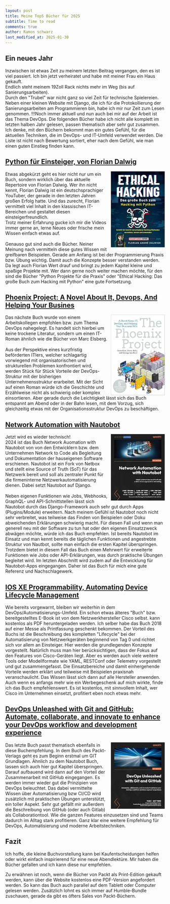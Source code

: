 ```yaml
---
layout: post
title: Meine Top5 Bücher für 2025
subtitle: Time to read
comments: true
author: Ramon schwarz
last_modified_at: 2025-01-30
---
```

<style>
  .bild-text {
    align-items: center;
  }
  .bild-text img {
    margin-left: 10px;
    width: 170px;
   float: right;
  }
</style>


## Ein neues Jahr

Inzwischen ist etwas Zeit zu meinem letzten Beitrag vergangen, den es ist viel passiert. Ich bin jetzt verheiratet und habe mit meiner Frau ein Haus gekauft. <br>
Endlich steht meinem 19Zoll Rack nichts mehr im Weg (bis auf Sanierungsarbeiten). <br>
Durch den "Trubel" war nicht ganz so viel Zeit für technische Spielereien. Neben einer kleinen Website mit Django, die ich für die Protokollierung der Sanierungsarbeiten am Programmieren bin, habe ich mir nur Zeit zum Lesen genommen. !!!Noch immer aktuell und nun auch bei mir auf der Arbeit ist das Thema DevOps. Die folgenden Bücher habe ich nicht alle komplett im letzten halben Jahr gelesen, passen thematisch aber sehr gut zusammen. Ich denke, mit den Büchern bekommt man ein gutes Gefühl, für die aktuellen Techniken, die im DevOps- und IT-Umfeld verwendet werden. Die Liste ist nicht nach Bewertung sortiert, eher nach dem Gefühl, wie man einen guten Einstieg finden kann.

## [Python für Einsteiger, von Florian Dalwig](https://www.amazon.de/Ethical-Hacking-verschiedene-Methoden-verstehen/dp/3969673305/ref=sr_1_2?crid=3Q03RNRE8XC9X&dib=eyJ2IjoiMSJ9.E8NvHasIhUZn5BEnUinoABSytF6cdDpkVRlvJv-kUq3on4iat84WYzbba6s9MMs5Ar278HWaJb7V27yLen6X49VsGUHZVsIDjMh4GdR_9CplZwSLgMDoy91qIWVdj_-J4J-u0wbjfnookW7SXOHCDuh9sKeOJfkA9aW8B0iraPs0BxUMsjYXf9AKyfQTjzpcAqyX_HvpAMqtYD5_4RrEUf9o9ejSmXvH3Q4YPI_GsNM.iwn4OD4sC_XUUqbHOdMmpsnpiergwrFoBcKS_8I3N98&dib_tag=se&keywords=florian+dalwigk&qid=1739476033&sprefix=Florian+Dalwig%2Caps%2C75&sr=8-2)

<div class="bild-text">
  <img src="/assets/img/top5_books/pythonfuerEinsteiger.jpg" alt="Python für Einstieger">
  <p>
Etwas abgekürzt geht es hier nicht nur um ein Buch, sondern wirklich über das aktuelle Repertoire von Florian Dalwig.
Wer ihn nicht kennt, Florian Dalwig ist ein deutschsprachiger YouTuber, der gerade in den letzten Jahren großen Erfolg hatte. Und das zurecht, Florian vermittelt viel Inhalt in den klassischen IT-Bereichen und gestaltet diesen einsteigerfreundlich. <br>
Trotz meiner Erfahrung gucke ich mir die Videos immer gerne an, lerne Neues oder frische mein Wissen einfach etwas auf. <br> <br>
Genauso gut sind auch die Bücher.
Neiner Meinung nach vermitteln diese gutes Wissen mit greifbaren Beispielen. 
Gerade am Anfang ist bei der Programmierung Praxis bzw. Übung wichtig. Damit auch die Konzepte besser verstanden werden. Da legt auch Florian Wert drauf und bringt zu jedem Kapitel kleine und spaßige Projekte mit. Wer dann gerne noch weiter machen möchte, für den sind die Bücher 
"Python Projekte für die Praxis" oder "Ethical Hacking: Das große Buch zum Hacking mit Python" eine gute Fortsetzung.
</p>
</div>

## [Phoenix Project: A Novel About It, Devops, And Helping Your Busines](https://www.amazon.de/Phoenix-Project-DevOps-Helping-Business/dp/1942788290/ref=sr_1_1?__mk_de_DE=%C3%85M%C3%85%C5%BD%C3%95%C3%91&crid=1O4TABQOTV1Q2&dib=eyJ2IjoiMSJ9.8WChqdAHdVUl2FcxLrNvsMXi4ddWIyZ9WuK-Sj1biST4xcwuU7wayVk_rfNz5BTTBHU54HKacMKtrHtiT57rUpKNjTrnuSiU6w37CePcwBbHqdnRZh4mDyt_i30rWbaxwA9Mtf5VfS5Fi0VB1-1tYnyxnypftm8mrHsVSyTcbu2n5Vb56IUpSi-RxIesaNaG5IC62V6XCZRb7E8DbQ5mFSK3j_BZQIHIpmkmf9D2Yk4.4AZjWitxOovADxEGxDoP3Q1xkrWIVTHtGEhUq2xtXsY&dib_tag=se&keywords=phoenix+project&qid=1739476128&sprefix=phoenixprojekt%2Caps%2C86&sr=8-1)

<div class="bild-text">
  <img src="/assets/img/top5_books/phoenix-project.jpg" alt="Phoenix Project">
  <p>
Das nächste Buch wurde von einem Arbeitskollegen empfohlen bzw. zum Thema DevOps nahegelegt. 
Es handelt sich hierbei um keine trockene Literatur, sondern um einen IT-Roman ähnlich wie die Bücher von Marc Elsberg. <br> <br>
Aus der Perspektive eines kurzfristig beförderten ITlers, welcher schlagartig vorwiegend mit organisatorischen und strukturellen Problemen konfrontiert wird, werden Stück für Stück Vorteile der DevOps-Struktur mit der bisherigen Unternehmensstruktur erarbeitet. Mit der Sicht auf einen Roman würde ich die Geschichte und Erzählweise nicht als schwierig oder komplex einsortieren. Aber gerade durch die Leichtigkeit lässt sich das Buch entspannt am Abend oder in der Bahn lesen, mit dem Vorzug, sich gleichzeitig etwas mit der Organisationsstruktur DevOps zu beschäftigen.
 </p>
</div>

## [Network Automation with Nautobot](https://www.amazon.de/Network-Automation-Nautobot-data-driven-networking/dp/1837637865/ref=sr_1_1?__mk_de_DE=%C3%85M%C3%85%C5%BD%C3%95%C3%91&crid=14LLNKKTHJGB2&dib=eyJ2IjoiMSJ9.nz7MjOMO_6RRpw4JajU3VZ7QJjKXeU1v6jYxBLBg3bVQGmvoA8vtOXQvZsWUPyDcTKNM6dQrmBe-2TkG1OdwDTuiXuzj4sIB5o6Jrpy_0_QKYcJ8124oculnObWO3eCLI8XfDaWVmu4RikTc01Uc2Zq3aXuJj1weNGjeWEbeOGI-2ZiRrcoAJt9v3-UDDGhPCFl2Qxp98zwGI2IYUvbtZquKPev1D9yjyimLAJgxi3A.9pBdARwhDosYMreTt84V24YIxqMWOBdI33IdiCnEfOM&dib_tag=se&keywords=Network+Automation+with+Nautobot&qid=1739478051&sprefix=network+automation+with+nautobot%2Caps%2C130&sr=8-1)

<div class="bild-text">
  <img src="/assets/img/top5_books/Nautobot.jpg" alt="Network Automation with Nautobot">
  <p>
Jetzt wird es wieder technisch!<br>
2024 ist das Buch Network Auomation with Nautobot von von den Entwicklern bzw. dem Unternehmen Network to Code als Begleitung und Dokumentation der hauseigenen Software erschienen. 
Nautobot ist ein Fork von Netbox und stellt eine Source of Truth (SoT) für das Netzwerk bereit und soll als zentraler Punkt für die firmeninterne Netzwerkautomatisierung dienen. Dabei setzt Nautobot auf Django. <br> <br>
Neben eigenen Funktionen wie Jobs, Webhooks, GraphQL- und API-Schnittstellen lässt sich Nautobot durch das Django-Framework auch sehr gut durch Apps (Plugins/Module) erweitern. Nach meinem Gefühl ist Nautobot noch nicht sehr verbreitet, was teilweise das Finden von Beispielen oder Doku abweichenden Erklärungen schwierig macht. Für diesen Fall und wenn man generell neu mit der Software zu tun hat oder den eigenen Einsatzzweck abwägen möchte, würde ich das Buch empfehlen. Ist bereits Nautobot im Einsatz und man kennt bereits die täglichen Funktionen und angestrebte Struktur von Nautbot, sollte man einfach die ersten Kapitel überspringen. Trotzdem bietet in diesem Fall das Buch einen Mehrwert für erweiterte Funktionen wie Jobs oder API-Erklärungen, was durch praktische Übungen begleitet wird. 
Im letzten Abschnitt wird zudem auf die Entwicklung für Nautobot-Apps eingegangen. 
Daher ist das Buch für mich eine gute Referenz und Nachschlagewerk.
</p>
</div>

## [IOS XE Programmability, Automating Device Lifecycle Management](https://www.cisco.com/c/dam/en/us/products/collateral/enterprise-networks/nb-06-ios-xe-prog-ebook-cte-en.pdf)

Wie bereits vorgewarnt, bleiben wir weiterhin in dem DevOps/Automatisierungs-Umfeld. Ein schon etwas älteres "Buch" bzw. bereitgestelltes E-Book ist von dem Netzwerkhersteller Cisco selbst.  kann kostenlos als PDF heruntergeladen werden. Ich selber habe das Buch 2018 auf einer Messe als Printfassung geschenkt bekommen. Der Vorteil des Buchs ist die Beschreibung des kompletten "Lifecycle" bei der Automatisierung von Netzwerkgeräten beginnend von Tag 0 und richtet sich vor allem an Einsteiger. Hier werden die grundlegenden Konzepte vorgestellt. Natürlich muss man hier berücksichtigen, dass der Fokus auf den Features von Cisco-Geräten liegt. Aber es werden auch viele weitere Tools oder Modellformate wie YAML, RESTConf oder Telemetry vorgestellt und gut zusammengefasst. Die Einsatzbereiche und damit einhergehende Vorteile werden erklärt und teilweise mit Beispielen praxisnah veranschaulicht. Das Wissen lässt sich dann auf alle Hersteller anwenden. Auch wenn es anfangs mehr wie ein Werbegeschenk auf mich wirkte, finde ich das Buch empfehlenswert. Es ist kostenlos, mit sinnvollem Inhalt, wer Cisco im Unternehmen einsetzt, profitiert eben noch etwas mehr.

## [DevOps Unleashed with Git and GitHub: Automate, collaborate, and innovate to enhance your DevOps workflow and development experience](https://www.amazon.de/DevOps-Unleashed-Git-GitHub-collaborate-ebook/dp/B0CW189SNZ/ref=sr_1_1?__mk_de_DE=%C3%85M%C3%85%C5%BD%C3%95%C3%91&crid=1JVPWLW2O7BQR&dib=eyJ2IjoiMSJ9.Pyx_LRn8u_kyirTqmCb63hTo9ZFGfQAZTcAAxSafVsC_M-1ptNl3nVIYZ6_uFx2ijHZ-6HXwchUqP5Sy3bRircAnkn3Xk1ZmZpg8fTnDviBplEBjPzLTkXiZZNen7vi52aX0tMoagzWnvh5voMQXynpErgdvLYSgGM1e-w4Ms6Im0iz4Nc-tgOUmppaUmUmHqW1bUAvjU2aNVnYuuzasbc-3WqXIFPkQtUcqlsukCNA.QvBEMyqRPz5sRnmkGRczznTs9TxNowrHi7PdQvV6h2w&dib_tag=se&keywords=Git+unleashed+with+github&qid=1739477974&sprefix=git+unleashed+with+github%2Caps%2C94&sr=8-1)
<div class="bild-text">
  <img src="/assets/img/top5_books/DevOps.jpg" alt="DevOps Unleashed with Git and Githubd">
  <p>
Das letzte Buch passt thematisch ebenfalls in diese Buchempfehlung. In dem Buch des Packt-Verlags geht es zum Beginn erstmal um GIT Grundlagen. Ähnlich zu dem Nautobot Buch, lassen sich auch hier gut Kapitel überspringen. Darauf aufbauend wird dann auf den Vorteil der Zusammenarbeit mit GitHub eingegangen. Es werden immer wieder gut die Prinzipien von DevOps beleuchtet. Das dabei vermittelte Wissen über Automatisierung bzw CI/CD wird zusätzlich mit praktischen Übungen unterstützt, ein toller Aspekt. Sehr gut gefällt mir außerdem die Beschreibung von GitHub (oder auch Gitlab) als Collaborationtool. Wie die ganzen Features einzusetzen sind und Teams dadurch im Alltag stark profitieren. Ganz klar eine weitere Empfehlung für DevOps, Automatisierung und moderne Arbeitstechniken.
</p>
</div>

## Fazit
Ich hoffe, die kleine Buchvorstellung kann bei Kaufentscheidungen helfen oder wirkt einfach inspirierend für eine neue Abendlektüre. Mir haben die Bücher gefallen und ich kann diese nur empfehlen.

Zu erwähnen ist noch, wenn die Bücher von Packt als Print-Edition gekauft werden, kann über die Website kostenlos eine PDF-Version angefordert werden. So kann das Buch auch parallel auf dem Tablett oder Computer gelesen werden. Zusätzlich lohnt es sich immer auf Humble-Bundle zuschauen, gerade da gibt es öfters Sales von Packt-Büchern.